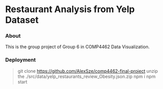 # Restaurant Analysis from Yelp Dataset

### About
This is the group project of Group 6 in COMP4462 Data Visualization.

### Deployment
  > git clone https://github.com/AlexSze/comp4462-final-project
  > unzip the ./src/data/yelp_restaurants_review_Obesity.json.zip
  > npm i
  > npm start

  

  
